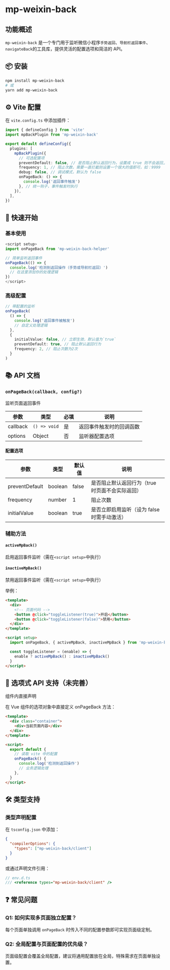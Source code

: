 # mp-weixin-back

## 功能概述

`mp-weixin-back` 是一个专门用于监听微信小程序`手势返回`、`导航栏返回事件`、`navigateBack`的工具库，提供灵活的配置选项和简洁的 API。

## 📦 安装

```bash
npm install mp-weixin-back
# 或
yarn add mp-weixin-back
```

## ⚙️ Vite 配置

在 `vite.config.ts` 中添加插件：

```ts
import { defineConfig } from 'vite'
import mpBackPlugin from 'mp-weixin-back'

export default defineConfig({
  plugins: [
    mpBackPlugin({
      // 可选配置项
      preventDefault: false, // 是否阻止默认返回行为，设置成 true 则不会返回上一层
      frequency: 1, // 阻止次数，需要一直拦截则设置一个很大的值即可，如：9999
      debug: false, // 调试模式，默认为 false
      onPageBack: () => {
        console.log('返回事件触发')
      }, // 统一钩子，事件触发时执行
    }),
  ],
})
```

## 🚀 快速开始

### 基本使用

```ts
<script setup>
import onPageBack from 'mp-weixin-back-helper'

// 简单监听返回事件
onPageBack(() => {
  console.log('检测到返回操作（手势或导航栏返回）')
  // 在这里添加你的处理逻辑
})
</script>
```

### 高级配置

```ts
// 带配置的监听
onPageBack(
  () => {
    console.log('返回事件被触发')
    // 自定义处理逻辑
  },
  {
    initialValue: false, // 立即生效，默认值为`true`
    preventDefault: true, // 阻止默认返回行为
    frequency: 2, // 阻止次数为2次
  }
)
```

## 📚 API 文档

### `onPageBack(callback, config?)`

监听页面返回事件

| 参数     | 类型         | 必填 | 说明                     |
| -------- | ------------ | ---- | ------------------------ |
| callback | `() => void` | 是   | 返回事件触发时的回调函数 |
| options  | Object       | 否   | 监听器配置选项           |

#### 配置选项

| 参数           | 类型    | 默认值 | 说明                                            |
| -------------- | ------- | ------ | ----------------------------------------------- |
| preventDefault | boolean | false  | 是否阻止默认返回行为（true 时页面不会实际返回） |
| frequency      | number  | 1      | 阻止次数                                        |
| initialValue   | boolean | true   | 是否立即启用监听（设为 false 时需手动激活）     |

### 辅助方法

#### `activeMpBack()`

启用返回事件监听（需在`<script setup>`中执行）

#### `inactiveMpBack()`

禁用返回事件监听（需在`<script setup>`中执行）

举例：

```html
<template>
  <div>
    <!-- 页面代码 -->
    <button @click="toggleListener(true)">开启</button>
    <button @click="toggleListener(false)">禁用</button>
  </div>
</template>

<script setup>
  import onPageBack, { activeMpBack, inactiveMpBack } from 'mp-weixin-back-helper'

  const toggleListener = (enable) => {
    enable ? activeMpBack() : inactiveMpBack()
  }
</script>
```

## 🎯 选项式 API 支持（未完善）

组件内直接声明

在 Vue 组件的选项对象中直接定义 onPageBack 方法：

```html
<template>
  <div class="container">
    <div>当前页面内容</div>
  </div>
</template>

<script>
  export default {
    // 读取 vite 中的配置
    onPageBack() {
      console.log('检测到返回操作')
      // 业务逻辑处理
    },
  }
</script>
```

## 🛠 类型支持

### 类型声明配置

在 `tsconfig.json` 中添加：

```json
{
  "compilerOptions": {
    "types": ["mp-weixin-back/client"]
  }
}
```

或通过声明文件引用：

```typescript
// env.d.ts
/// <reference types="mp-weixin-back/client" />
```

## ❓ 常见问题

### Q1: 如何实现多页面独立配置？

每个页面单独调用 `onPageBack` 时传入不同的配置参数即可实现页面级定制。

### Q2: 全局配置与页面配置的优先级？

页面级配置会覆盖全局配置，建议将通用配置放在全局，特殊需求在页面单独设置。
